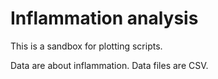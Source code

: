 # Inflammation analysis

This is a sandbox for plotting scripts.

Data are about inflammation.
Data files are CSV.
